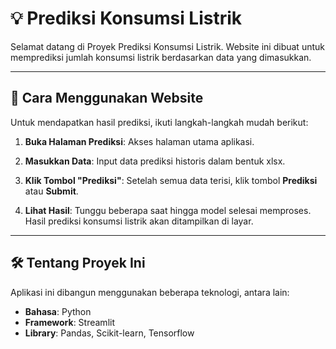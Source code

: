 # 💡 Prediksi Konsumsi Listrik

Selamat datang di Proyek Prediksi Konsumsi Listrik. Website ini dibuat untuk memprediksi jumlah konsumsi listrik berdasarkan data yang dimasukkan.

---

## 🚀 Cara Menggunakan Website

Untuk mendapatkan hasil prediksi, ikuti langkah-langkah mudah berikut:

1.  **Buka Halaman Prediksi**: Akses halaman utama aplikasi.

2.  **Masukkan Data**: Input data prediksi historis dalam bentuk xlsx.

3.  **Klik Tombol "Prediksi"**: Setelah semua data terisi, klik tombol **Prediksi** atau **Submit**.

4.  **Lihat Hasil**: Tunggu beberapa saat hingga model selesai memproses. Hasil prediksi konsumsi listrik akan ditampilkan di layar.

---

## 🛠️ Tentang Proyek Ini

Aplikasi ini dibangun menggunakan beberapa teknologi, antara lain:
* **Bahasa**: Python
* **Framework**: Streamlit
* **Library**: Pandas, Scikit-learn, Tensorflow
